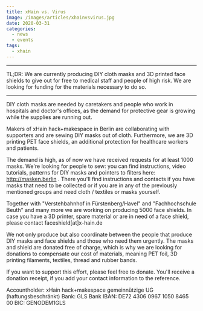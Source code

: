 ```yaml
---
title: xHain vs. Virus
image: /images/articles/xhainvsvirus.jpg
date: 2020-03-31
categories:
  - news
  - events
tags:
  - xhain
---
```


---

TL;DR: We are currently producing DIY cloth masks and 3D printed face shields to give out for free to medical staff and people of high risk. We are looking for funding for the materials necessary to do so.

---

DIY cloth masks are needed by caretakers and people who work in hospitals and doctor's offices, as the demand for protective gear is growing while the supplies are running out.

Makers of xHain hack+makespace in Berlin are collaborating with supporters and are sewing DIY masks out of cloth. Furthermore, we are 3D printing PET face shields, an additional protection for healthcare workers and patients.

The demand is high, as of now we have received requests for at least 1000 masks. We're looking for people to sew: you can find instructions, video tutorials, patterns for DIY masks and pointers to filters here: http://masken.berlin . There you'll find instructions and contacts if you have masks that need to be collected or if you are in any of the previously mentioned groups and need cloth / textiles or masks yourself.

Together with "Verstehbahnhof in Fürstenberg/Havel" and "Fachhochschule Beuth" and many more we are working on producing 5000 face shields. In case you have a 3D printer, spare material or are in need of a face shield, please contact faceshield[at]x-hain.de

We not only produce but also coordinate between the people that produce DIY masks and face shields and those who need them urgently. The masks and shield are donated free of charge, which is why we are looking for donations to compensate our cost of materials, meaning PET foil, 3D printing filaments, textiles, thread and rubber bands.

If you want to support this effort, please feel free to donate. You'll receive a donation receipt, if you add your contact information to the reference.

Accountholder: xHain hack+makespace gemeinnützige UG (haftungsbeschränkt)
Bank: GLS Bank
IBAN: DE72 4306 0967 1050 8465 00
BIC: GENODEM1GLS
